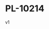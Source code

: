 # PL-10214
<html>
  <body>
    <p>v1</p>
<!-- START OF ALTCRAFT PIXEL CODE !-->        <img src="https://pxl.altcraft.alexander-nemtsev.lan/pixel?k=c77FePkyzfqDzaovtcoJ7YyTGRSBuJZvrNYT9LGwWiuVUXYxnc3WAuV&s=5d908cc0bf0d37ef&goals=посещение&value=0" style="display: none;"/>        <!-- END OF ALTCRAFT PIXEL CODE !-->
    </body>
</html>
